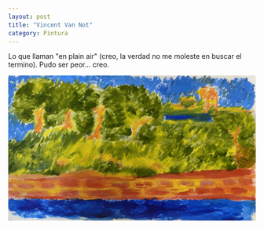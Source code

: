 ```yaml
---
layout: post
title: "Vincent Van Not"
category: Pintura
---
```

Lo que llaman "en plain air" (creo, la verdad no me moleste en buscar el termino). Pudo ser peor... creo.


![Van Not](/images/up/posts/vvn.jpeg)
